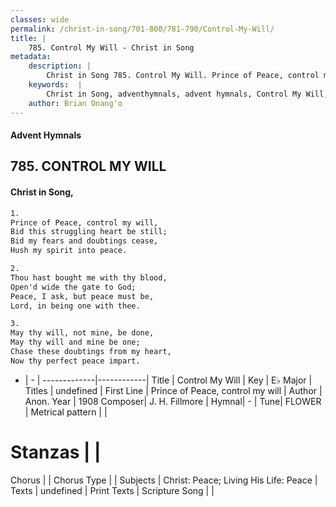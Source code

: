 ```yaml
---
classes: wide
permalink: /christ-in-song/701-800/781-790/Control-My-Will/
title: |
    785. Control My Will - Christ in Song
metadata:
    description: |
        Christ in Song 785. Control My Will. Prince of Peace, control my will, Bid this struggling heart be still; Bid my fears and doubtings cease, Hush my spirit into peace.
    keywords:  |
        Christ in Song, adventhymnals, advent hymnals, Control My Will, Prince of Peace, control my will. 
    author: Brian Onang'o
---
```


#### Advent Hymnals
## 785. CONTROL MY WILL
####  Christ in Song,

```txt
1.
Prince of Peace, control my will,
Bid this struggling heart be still;
Bid my fears and doubtings cease,
Hush my spirit into peace.

2.
Thou hast bought me with thy blood,
Open'd wide the gate to God;
Peace, I ask, but peace must be,
Lord, in being one with thee.

3.
May thy will, not mine, be done,
May thy will and mine be one;
Chase these doubtings from my heart,
Now thy perfect peace impart.


```

- |   -  |
-------------|------------|
Title | Control My Will |
Key | E♭ Major |
Titles | undefined |
First Line | Prince of Peace, control my will |
Author | Anon.
Year | 1908
Composer| J. H. Fillmore |
Hymnal|  - |
Tune| FLOWER |
Metrical pattern | |
# Stanzas |  |
Chorus |  |
Chorus Type |  |
Subjects | Christ: Peace; Living His Life: Peace |
Texts | undefined |
Print Texts | 
Scripture Song |  |
    
